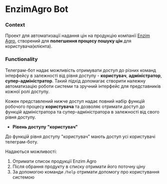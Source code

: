 # EnzimAgro Bot

### Context
Проект для автоматизації надання цін на продукцію компанії [Enzim Agro](https://agro.enzim.biz/), створений для **полегшення процесу пошуку цін** для користувача(клієнта).

### Functionality

Телеграм-бот надає можливість отримувати доступ до різних команд інтерфейсу в залежності від рівня доступу - **користувач**, **адміністратор**, **супер-адміністратор**. Такий підхід допомагає створити належну автоматизацію роботи системи та зручний інтерфейс для представників кожної ролі доступу.

Кожен представлений нижче доступ надає повний набір функцій робочого процесу **користувача** та дозволяє отримати доступ до функцій адміністратора та супер-адміністратора в залежності від свого рівня доступу.

+ **Рівень доступу "користувач"**

До функцій рівня доступу "користувач" мають доступ усі користувачі телеграм-боту.

Надаються можливості:
1. Отримати список продукції Enzim Agro
2. Після обрання продукту в списку отримати його поточну ціну
3. За допомогою команди <code>/help</code> отримати допомогу про користування системою